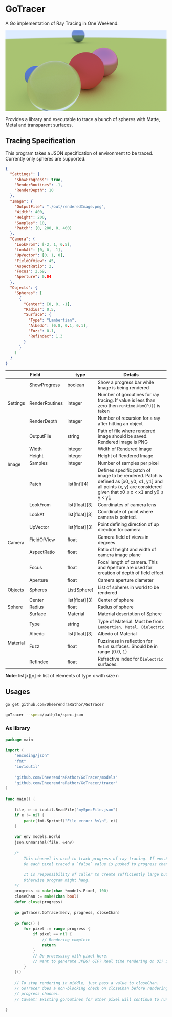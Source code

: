 GoTracer
========

A Go implementation of Ray Tracing in One Weekend.  

![Five Spheres](./examples/renderedFiveSpheres.png)

Provides a library and executable to trace a bunch of spheres with Matte, Metal and transparent surfaces.


## Tracing Specification
This program takes a JSON specification of environment to be traced. Currently only spheres are supported.
```json
{
  "Settings": {
    "ShowProgress": true,
    "RenderRoutines": -1,
    "RenderDepth": 10
  },
  "Image": {
    "OutputFile": "./out/renderedImage.png",
    "Width": 400,
    "Height": 200,
    "Samples": 10,
    "Patch": [0, 200, 0, 400]
  },
  "Camera": {
    "LookFrom": [-2, 1, 0.5],
    "LookAt": [0, 0, -1],
    "UpVector": [0, 1, 0],
    "FieldOfView": 45,
    "AspectRatio": 2,
    "Focus": 2.69,
    "Aperture": 0.04
  },
  "Objects": {
    "Spheres": [
      {
        "Center": [0, 0, -1],
        "Radius": 0.5,
        "Surface": {
          "Type": "Lambertian",
          "Albedo": [0.8, 0.1, 0.1],
          "Fuzz": 0.1,
          "RefIndex": 1.3
        }
      }
    ]
  }
}
```

<table>
    <thead>
        <th colspan="2">Field</th>
        <th>type</th>
        <th>Details</th>
    </thead>
    <tbody>
        <tr>
            <td rowspan="3">Settings</td>
            <td>ShowProgress</td>
            <td>boolean</td>
            <td>Show a progress bar while Image is being rendered</td>
        </tr>
        <td>RenderRoutines</td>
            <td>integer</td>
            <td>Number of goroutines for ray tracing. If value is less than zero then <code>runtime.NumCPU()</code> is taken</td>
        </tr>
        <tr>
            <td>RenderDepth</td>
            <td>integer</td>
            <td>Number of recursion for a ray after hitting an object</td>
        </tr>
        <tr>
            <td rowspan="5">Image</td>
            <td>OutputFile</td>
            <td>string</td>
            <td>Path of file where rendered image should be saved. Rendered image is PNG</td>
        </tr>
        <tr>
            <td>Width</td>
            <td>integer</td>
            <td>Width of Rendered Image</td>
        </tr>
        <tr>
            <td>Height</td>
            <td>integer</td>
            <td>Height of Rendered Image</td>
        </tr>
        <tr>
            <td>Samples</td>
            <td>integer</td>
            <td>Number of samples per pixel</td>
        </tr>
        <tr>
            <td>Patch</td>
            <td>list[int][4]</td>
            <td>Defines specific patch of image to be rendered. Patch is defined as [x0, y0, x1, y1] and all points
            (x, y) are considered given that x0 &le; x &lt; x1 and y0 &le; y &lt; y1 </td>
        </tr>
        <tr>
            <td rowspan="7">Camera</td>
            <td>LookFrom</td>
            <td>list[float][3]</td>
            <td>Coordinates of camera lens</td>
        </tr>
        <tr>
            <td>LookAt</td>
            <td>list[float][3]</td>
            <td>Coordinate of point where camera is pointed.</td>
        </tr>
        <tr>
            <td>UpVector</td>
            <td>list[float][3]</td>
            <td>Point defining direction of up direction for camera</td>
        </tr>
        <tr>
            <td>FieldOfView</td>
            <td>float</td>
            <td>Camera field of views in degrees</td>
        </tr>
        <tr>
            <td>AspectRatio</td>
            <td>float</td>
            <td>Ratio of height and width of camera image plane</td>
        </tr>
        <tr>
            <td>Focus</td>
            <td>float</td>
            <td>Focal length of camera. This and Aperture are used for creation of depth of field effect</td>
        </tr>
        <tr>
            <td>Aperture</td>
            <td>float</td>
            <td>Camera aperture diameter</td>
        </tr>
        <tr>
            <td>Objects</td>
            <td>Spheres</td>
            <td>List[Sphere]</td>
            <td>List of spheres in world to be rendered</td>
        </tr>
        <tr>
            <td rowspan=3>Sphere</td>
            <td>Center</td>
            <td>list[float][3]</td>
            <td>Center of sphere</td>
        </tr>
        <tr>
            <td>Radius</td>
            <td>float</td>
            <td>Radius of sphere</td>
        </tr>
        <tr>
            <td>Surface</td>
            <td>Material</td>
            <td>Material description of Sphere</td>
        </tr>
        <tr>
            <td rowspan="4">Material</td>
            <td>Type</td>
            <td>string</td>
            <td>Type of Material. Must be from <code>Lambertian, Metal, Dielectric</code></td>
        </tr>
        <tr>
            <td>Albedo</td>
            <td>list[float][3]</td>
            <td>Albedo of Material</td>
        </tr>
        <tr>
            <td>Fuzz</td>
            <td>float</td>
            <td>Fuzziness in reflection for <code>Metal</code> surfaces. Should be in range [0.0, 1) </td>
        </tr>
        <tr>
            <td>RefIndex</td>
            <td>float</td>
            <td>Refractive index for <code>Dielectric</code> surfaces.</td>
        </tr>
    </tbody>
</table>

**Note**: list[x][n] => list of elements of type x with size n

## Usages
```bash
go get github.com/DheerendraRathor/GoTracer

goTracer --spec=/path/to/spec.json
```

### As library

```go
package main

import (
	"encoding/json"
	"fmt"
	"io/ioutil"

	"github.com/DheerendraRathor/GoTracer/models"
	"github.com/DheerendraRathor/GoTracer/tracer"
)

func main() {

	file, e := ioutil.ReadFile("mySpecFile.json")
	if e != nil {
		panic(fmt.Sprintf("File error: %v\n", e))
	}

	var env models.World
	json.Unmarshal(file, &env)

	/*
		This channel is used to track progress of ray tracing. If env.Settings.ShowProgress is set to true.
		On each pixel traced a `false` value is pushed to progress channel. And once all pixel are processed a `true` value is pushed into channel.

		It is responsibility of caller to create sufficiently large buffered channel and read it responsibly if env.Settings.ShowProgress is true.
		Otherwise program might hang.
	*/
	progress := make(chan *models.Pixel, 100)
	closeChan := make(chan bool)
	defer close(progress)

	go goTracer.GoTrace(&env, progress, closeChan)

	go func() {
		for pixel := range progress {
			if pixel == nil {
				// Rendering complete
				return
			}
			// Do processing with pixel here.
			// Want to generate JPEG? GIF? Real time rendering on UI? Show weird looking progress bar? Your call. You've the pixels now
		}
	}()

	// To stop rendering in middle, just pass a value to closeChan.
	// GoTracer does a non-blocking check on closeChan before rendering a pixel. If channel has a value, it will stop rendering and send nil to
	// progress channel.
	// Caveat: Existing goroutines for other pixel will continue to run.

}
```
